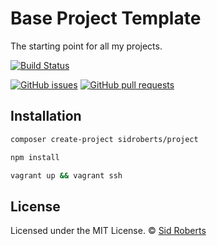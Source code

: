 # Base Project Template

The starting point for all my projects.



[![Build Status](https://img.shields.io/travis/SidRoberts/project/master.svg?style=for-the-badge)](https://travis-ci.org/SidRoberts/project)

[![GitHub issues](https://img.shields.io/github/issues-raw/SidRoberts/project.svg?style=for-the-badge)](https://github.com/SidRoberts/project/issues)
[![GitHub pull requests](https://img.shields.io/github/issues-pr-raw/SidRoberts/project.svg?style=for-the-badge)](https://github.com/SidRoberts/project/pulls)



## Installation

```bash
composer create-project sidroberts/project

npm install

vagrant up && vagrant ssh
```



## License

Licensed under the MIT License.
© [Sid Roberts](https://github.com/SidRoberts)
